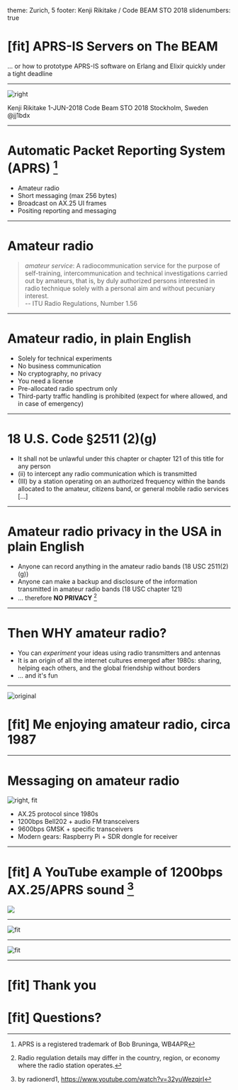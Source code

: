 theme: Zurich, 5 
footer: Kenji Rikitake / Code BEAM STO 2018
slidenumbers: true

<!-- Use Deckset 2.0, aspect ratio 16:9 -->

# [fit] APRS-IS Servers on The BEAM

... or how to prototype APRS-IS software on Erlang and Elixir quickly under a tight deadline

---

![right](jj1bdx-20170321-800x800.jpg)

Kenji Rikitake
1-JUN-2018
Code Beam STO 2018
Stockholm, Sweden
@jj1bdx

---

# Automatic Packet Reporting System (APRS) [^1]

* Amateur radio
* Short messaging (max 256 bytes)
* Broadcast on AX.25 UI frames
* Positing reporting and messaging

[^1]: APRS is a registered trademark of Bob Bruninga, WB4APR

---

# Amateur radio

> *amateur service*: A radiocommunication service for the purpose of self-training, intercommunication and technical investigations carried out by amateurs, that is, by duly authorized persons interested in radio technique solely with a personal aim and without pecuniary interest.  
-- ITU Radio Regulations, Number 1.56

---

# Amateur radio, in plain English

* Solely for technical experiments
* No business communication
* No cryptography, no privacy
* You need a license
* Pre-allocated radio spectrum only
* Third-party traffic handling is prohibited (expect for where allowed, and in case of emergency)

---

# 18 U.S. Code §2511 (2)(g)

* It shall not be unlawful under this chapter or chapter 121 of this title for any person
* (ii) to intercept any radio communication which is transmitted
* (III) by a station operating on an authorized frequency within the bands allocated to the amateur, citizens band, or general mobile radio services [...]

---

# Amateur radio privacy in the USA in plain English

* Anyone can record anything in the amateur radio bands (18 USC 2511(2)(g))
* Anyone can make a backup and disclosure of the information transmitted in amateur radio bands (18 USC chapter 121) 
* ... therefore **NO PRIVACY** [^2]

[^2]: Radio regulation details may differ in the country, region, or economy where the radio station operates.

---

# Then WHY amateur radio?

* You can *experiment* your ideas using radio transmitters and antennas
* It is an origin of all the internet cultures emerged after 1980s: sharing, helping each others, and the global friendship without borders
* ... and it's fun

---

![original](jj1bdx-packet-radio-1987.JPG)

# [fit] Me enjoying amateur radio, circa 1987

---

# Messaging on amateur radio

![right, fit](instagram-raspi-receiver.jpg)

* AX.25 protocol since 1980s
* 1200bps Bell202 + audio FM transceivers
* 9600bps GMSK + specific transceivers
* Modern gears: Raspberry Pi + SDR dongle for receiver

---

# [fit] A YouTube example of 1200bps AX.25/APRS sound [^3]

![](https://www.youtube.com/watch?v=32yuWezqjrI)

[^3]: by radionerd1, <https://www.youtube.com/watch?v=32yuWezqjrI>

---

![fit](Stockholm-aprs-fi-20180526.png)

---

![fit](Toyonaka-aprs-fi-20180526.png)

---

# [fit] Thank you
# [fit] Questions?

<!--
Local Variables:
mode: markdown
coding: utf-8
End:
-->
